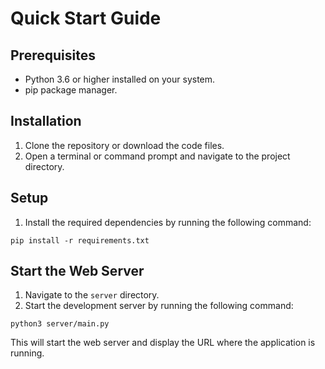 # Quick Start Guide

## Prerequisites
- Python 3.6 or higher installed on your system.
- pip package manager.

## Installation
1. Clone the repository or download the code files.
2. Open a terminal or command prompt and navigate to the project directory.

## Setup
1. Install the required dependencies by running the following command:

```
pip install -r requirements.txt
```


## Start the Web Server
1. Navigate to the `server` directory.
2. Start the development server by running the following command:
```
python3 server/main.py
```

This will start the web server and display the URL where the application is running.